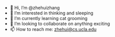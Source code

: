 - 👋 Hi, I’m @zhehuizhang
- 👀 I’m interested in thinking and sleeping
- 🌱 I’m currently learning cat grooming
- 💞️ I’m looking to collaborate on anything exciting
- 📫 How to reach me: zhehui@cs.ucla.edu

<!---
zhehuizhang/zhehuizhang is a ✨ special ✨ repository because its `README.md` (this file) appears on your GitHub profile.
You can click the Preview link to take a look at your changes.
--->

